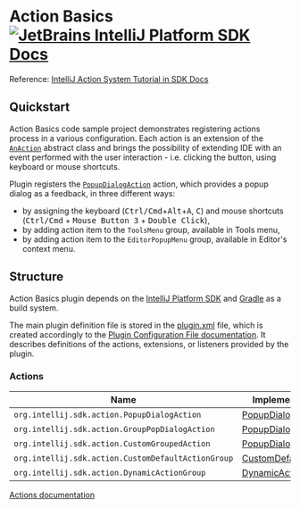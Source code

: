# Action Basics [![JetBrains IntelliJ Platform SDK Docs](https://jb.gg/badges/docs.svg)][docs]
Reference: [IntelliJ Action System Tutorial in SDK Docs][docs:actions]

## Quickstart

Action Basics code sample project demonstrates registering actions process in a various configuration.
Each action is an extension of the [`AnAction`][sdk:AnAction] abstract class and brings the possibility
of extending IDE with an event performed with the user interaction - i.e. clicking the button, using keyboard
or mouse shortcuts.

Plugin registers the [`PopupDialogAction`][file:PopupDialogAction] action, which provides a popup dialog as a feedback,
in three different ways:

- by assigning the keyboard (<kbd>Ctrl/Cmd</kbd>+<kbd>Alt</kbd>+<kbd>A</kbd>, <kbd>C</kbd>) and mouse shortcuts
  (<kbd>Ctrl/Cmd</kbd> + <kbd>Mouse Button 3</kbd> + <kbd>Double Click</kbd>),
- by adding action item to the `ToolsMenu` group, available in Tools menu,
- by adding action item to the `EditorPopupMenu` group, available in Editor's context menu.

## Structure

Action Basics plugin depends on the [IntelliJ Platform SDK][docs] and [Gradle][docs:gradle] as a build system.

The main plugin definition file is stored in the [plugin.xml][file:plugin.xml] file, which is created accordingly
to the [Plugin Configuration File documentation][docs:pluginxml]. It describes definitions of the actions, extensions,
or listeners provided by the plugin.

### Actions

| Name                                               | Implementation Class                                      | Interface                      |
| -------------------------------------------------- | --------------------------------------------------------- | ------------------------------ |
| `org.intellij.sdk.action.PopupDialogAction`        | [PopupDialogAction][file:PopupDialogAction]               | [AnAction][sdk:AnAction]       |
| `org.intellij.sdk.action.GroupPopDialogAction`     | [PopupDialogAction][file:PopupDialogAction]               | [AnAction][sdk:AnAction]       |
| `org.intellij.sdk.action.CustomGroupedAction`      | [PopupDialogAction][file:PopupDialogAction]               | [AnAction][sdk:AnAction]       |
| `org.intellij.sdk.action.CustomDefaultActionGroup` | [CustomDefaultActionGroup][file:CustomDefaultActionGroup] | [ActionGroup][sdk:ActionGroup] |
| `org.intellij.sdk.action.DynamicActionGroup`       | [DynamicActionGroup][file:DynamicActionGroup]             | [ActionGroup][sdk:ActionGroup] |

[Actions documentation][docs:actions]

[docs]: http://www.jetbrains.org/intellij/sdk/docs
[docs:actions]: https://www.jetbrains.org/intellij/sdk/docs/basics/action_system.html
[docs:gradle]: https://jetbrains.org/intellij/sdk/docs/tutorials/build_system.html
[docs:pluginxml]: https://www.jetbrains.org/intellij/sdk/docs/basics/plugin_structure/plugin_configuration_file.html

[file:PopupDialogAction]: ./src/main/java/org/intellij/sdk/action/PopupDialogAction.java
[file:CustomDefaultActionGroup]: ./src/main/java/org/intellij/sdk/action/CustomDefaultActionGroup.java
[file:DynamicActionGroup]: ./src/main/java/org/intellij/sdk/action/DynamicActionGroup.java
[file:plugin.xml]: ./src/main/resources/META-INF/plugin.xml

[sdk:AnAction]: https://github.com/JetBrains/intellij-community/blob/master/platform/editor-ui-api/src/com/intellij/openapi/actionSystem/AnAction.java
[sdk:ActionGroup]: https://github.com/JetBrains/intellij-community/blob/master/platform/platform-api/src/com/intellij/openapi/actionSystem/ActionInGroup.java
